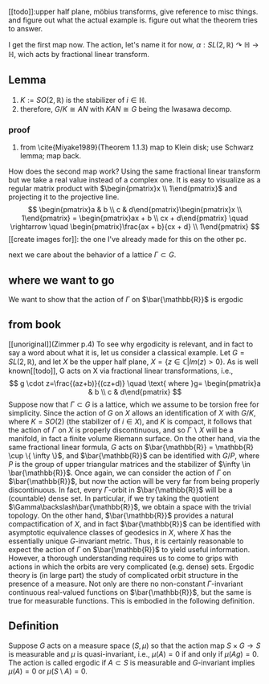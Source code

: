 [[todo]]:upper half plane, möbius transforms, give reference to misc things. and figure out what the actual example is. figure out what the theorem tries to answer.


I get the first map now. The action, let's name it for now, $\alpha : SL(2, \mathbb{R}) \curvearrowright \mathbb{H} \rightarrow \mathbb{H}$, wich acts by fractional linear transform.
## Lemma
1. $K:= SO(2, \mathbb{R})$ is the stabilizer of $i \in \mathbb{H}$.
2. therefore, $G/K \cong AN$ with $KAN \cong G$ being the Iwasawa decomp.

### proof
1. from \cite{Miyake1989}(Theorem 1.1.3) map to Klein disk; use Schwarz lemma; map back.

How does the second map work?
Using the same fractional linear transform but we take a real value instead of a complex one.
It is easy to visualize as  a regular matrix product with $\begin{pmatrix}x \\ 1\end{pmatrix}$ and projecting it to the projective line.
$$
\begin{pmatrix}a & b \\ c & d\end{pmatrix}\begin{pmatrix}x \\ 1\end{pmatrix} =
\begin{pmatrix}ax + b \\ cx + d\end{pmatrix} \quad \rightarrow \quad
\begin{pmatrix}\frac{ax + b}{cx + d} \\ 1\end{pmatrix}
$$
[[create images for]]: the one I've already made for this on the other pc.

next we care about the behavior of a lattice $\Gamma \subset G$.

## where we want to go
We want to show that the action of $\Gamma$ on $\bar{\mathbb{R}}$ is ergodic

## from book
[[unoriginal]](Zimmer p.4)
To see why ergodicity is relevant, and in fact to say a word about what it is, let us consider a classical example.
Let $G = SL(2, \mathbb{R})$, and let $X$ be the upper half plane, $X= \{z \in \mathbb{C} | lm(z) > 0\}$.
As is well known[[todo]], G acts on X via fractional linear transformations, i.e.,
$$
g \cdot z=\frac{(az+b)}{(cz+d)}
\quad
\text{ where }g=
\begin{pmatrix}a & b \\ c & d\end{pmatrix}
$$
Suppose now that $\Gamma \subset G$ is a lattice, which we assume to be torsion free for simplicity.
Since the action of $G$ on $X$ allows an identification of $X$ with $G/K$,
where $K = SO(2)$ (the stabilizer of $i \in X$), and $K$ is compact, it follows that the action of $\Gamma$ on $X$ is properly discontinuous, and so $\Gamma\backslash X$ will be a manifold, in fact a finite volume Riemann surface.
On the other hand, via the same fractional linear formula, $G$ acts on  $\bar{\mathbb{R}} = \mathbb{R} \cup \{ \infty \}$, and $\bar{\mathbb{R}}$ can be identified with $G/P$, where $P$ is the group of upper triangular matrices and the stabilizer of $\infty \in \bar{\mathbb{R}}$.
Once again, we can consider the action of $\Gamma$ on $\bar{\mathbb{R}}$, but now the action will be very
far from being properly discontinuous.
In fact, every $\Gamma$-orbit in $\bar{\mathbb{R}}$ will be a (countable) dense set.
In particular, if we try taking the quotient $\Gamma\backslash\bar{\mathbb{R}}$, we obtain a space with the trivial topology.
On the other hand, $\bar{\mathbb{R}}$ provides a natural compactification of $X$, and in fact $\bar{\mathbb{R}}$ can be identified with asymptotic equivalence classes of geodesics in $X$, where $X$ has the essentially unique $G$-invariant metric.
Thus, it is certainly reasonable to expect the action of $\Gamma$ on $\bar{\mathbb{R}}$ to yield useful
information.
However, a thorough understanding requires us to come to grips with actions in which the orbits are very complicated (e.g. dense) sets.
Ergodic theory is (in large part) the study of complicated orbit structure in the presence of a measure.
Not only are there no non-constant $\Gamma$-invariant continuous real-valued functions on $\bar{\mathbb{R}}$, but the same is true for measurable functions.
This is embodied in the following definition.


## Definition
Suppose $G$ acts on a measure space $(S, \mu)$ so that the action map
$S \times G \rightarrow S$ is measurable and $\mu$ is quasi-invariant, i.e., $\mu(A) = 0$ if and only if $\mu(Ag) = 0$.
The action is called ergodic if $A \subset S$ is measurable and $G$-invariant
implies $\mu(A) = 0$ or $\mu(S\setminus A) = 0$.